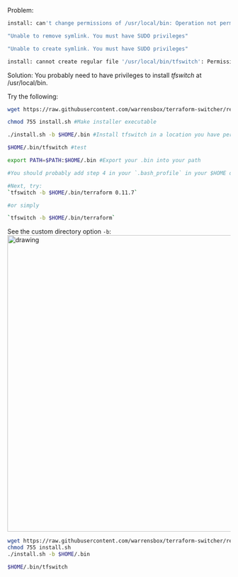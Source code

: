 
Problem:
```sh
install: can't change permissions of /usr/local/bin: Operation not permitted
```

```sh
"Unable to remove symlink. You must have SUDO privileges"
```

```sh
"Unable to create symlink. You must have SUDO privileges"
```

```sh
install: cannot create regular file '/usr/local/bin/tfswitch': Permission denied
```

Solution: You probably need to have privileges to install *tfswitch* at /usr/local/bin.

Try the following:

```sh
wget https://raw.githubusercontent.com/warrensbox/terraform-switcher/release/install.sh  #Get the installer on to your machine:

chmod 755 install.sh #Make installer executable

./install.sh -b $HOME/.bin #Install tfswitch in a location you have permission:

$HOME/.bin/tfswitch #test

export PATH=$PATH:$HOME/.bin #Export your .bin into your path

#You should probably add step 4 in your `.bash_profile` in your $HOME directory.

#Next, try:
`tfswitch -b $HOME/.bin/terraform 0.11.7` 

#or simply 

`tfswitch -b $HOME/.bin/terraform`


```

See the custom directory option `-b`:    
<img src="https://s3.us-east-2.amazonaws.com/kepler-images/warrensbox/tfswitch/tfswitch-v7.gif" alt="drawing" style="width: 670px;"/>    

```sh
wget https://raw.githubusercontent.com/warrensbox/terraform-switcher/release/install.sh 
chmod 755 install.sh
./install.sh -b $HOME/.bin

$HOME/.bin/tfswitch
```
